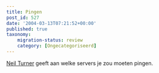 ```yaml
---
title: Pingen
post_id: 527
date: '2004-03-13T07:21:52+00:00'
published: true
taxonomy:
    migration-status: review
    category: [Ongecategoriseerd]
---
```

[Neil Turner](http://www.neilturner.me.uk/2004/Jan/30/pinging_service_rundown.html) geeft aan welke servers je zou moeten pingen.